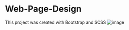 # Web-Page-Design
This project was created with Bootstrap and SCSS
![image](https://user-images.githubusercontent.com/47022920/130843144-78e81ea7-97e5-4024-9aae-f15b5afe43a3.png)
